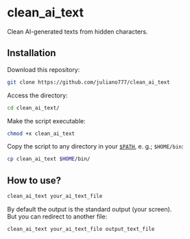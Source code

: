 # clean_ai_text

Clean AI-generated texts from hidden characters.

## Installation

Download this repository:

```bash
git clone https://github.com/juliano777/clean_ai_text
``` 

Access the directory:

```bash
cd clean_ai_text/
```

Make the script executable:
```bash
chmod +x clean_ai_text
```

Copy the script to any directory in your
[`$PATH`](https://en.wikipedia.org/wiki/PATH_(variable)), e. g.; `$HOME/bin`:
```bash
cp clean_ai_text $HOME/bin/
```

## How to use?

```bash
clean_ai_text your_ai_text_file
```
By default the output is the standard output (your screen).  
But you can redirect to another file:

```bash
clean_ai_text your_ai_text_file output_text_file
```


